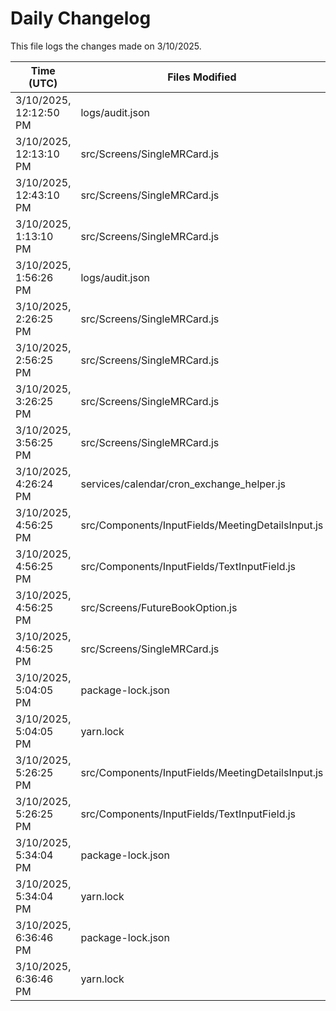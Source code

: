 # Daily Changelog

This file logs the changes made on 3/10/2025.

| Time (UTC)             | Files Modified                    | Changes (Addition/Deletion) |
|------------------------|-----------------------------------|-----------------------------|
| 3/10/2025, 12:12:50 PM | logs/audit.json | 10 Additions & 10 Deletions |
| 3/10/2025, 12:13:10 PM | src/Screens/SingleMRCard.js | 0 Additions & 1 Deletions|
| 3/10/2025, 12:43:10 PM | src/Screens/SingleMRCard.js | 0 Additions & 1 Deletions|
| 3/10/2025, 1:13:10 PM | src/Screens/SingleMRCard.js | 0 Additions & 1 Deletions|
| 3/10/2025, 1:56:26 PM | logs/audit.json | 10 Additions & 10 Deletions|
| 3/10/2025, 2:26:25 PM | src/Screens/SingleMRCard.js | 0 Additions & 1 Deletions|
| 3/10/2025, 2:56:25 PM | src/Screens/SingleMRCard.js | 0 Additions & 1 Deletions|
| 3/10/2025, 3:26:25 PM | src/Screens/SingleMRCard.js | 0 Additions & 1 Deletions|
| 3/10/2025, 3:56:25 PM | src/Screens/SingleMRCard.js | 0 Additions & 1 Deletions|
| 3/10/2025, 4:26:24 PM | services/calendar/cron_exchange_helper.js | 11 Additions & 7 Deletions|
| 3/10/2025, 4:56:25 PM | src/Components/InputFields/MeetingDetailsInput.js | 17 Additions & 12 Deletions|
| 3/10/2025, 4:56:25 PM | src/Components/InputFields/TextInputField.js | 4 Additions & 4 Deletions|
| 3/10/2025, 4:56:25 PM | src/Screens/FutureBookOption.js | 1 Additions & 0 Deletions|
| 3/10/2025, 4:56:25 PM | src/Screens/SingleMRCard.js | 0 Additions & 1 Deletions|
| 3/10/2025, 5:04:05 PM | package-lock.json | 0 Additions & 7 Deletions|
| 3/10/2025, 5:04:05 PM | yarn.lock | 0 Additions & 5 Deletions|
| 3/10/2025, 5:26:25 PM | src/Components/InputFields/MeetingDetailsInput.js | 14 Additions & 13 Deletions|
| 3/10/2025, 5:26:25 PM | src/Components/InputFields/TextInputField.js | 24 Additions & 11 Deletions|
| 3/10/2025, 5:34:04 PM | package-lock.json | 0 Additions & 7 Deletions|
| 3/10/2025, 5:34:04 PM | yarn.lock | 0 Additions & 5 Deletions|
| 3/10/2025, 6:36:46 PM | package-lock.json | 0 Additions & 7 Deletions|
| 3/10/2025, 6:36:46 PM | yarn.lock | 0 Additions & 5 Deletions|
